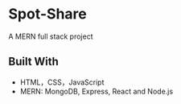 # Spot-Share
A MERN full stack project

## Built With
- HTML，CSS，JavaScript
- MERN: MongoDB, Express, React and Node.js